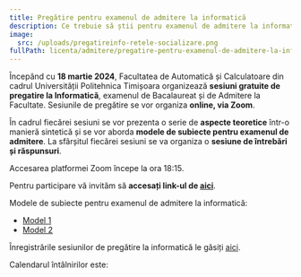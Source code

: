 ```yaml
---
title: Pregătire pentru examenul de admitere la informatică
description: Ce trebuie să știi pentru examenul de admitere la informatică.
image:
  src: /uploads/pregatireinfo-retele-socializare.png
fullPath: licenta/admitere/pregatire-pentru-examenul-de-admitere-la-informatica
---
```

Începând cu **18 martie 2024**, Facultatea de Automatică și Calculatoare din cadrul Universității Politehnica Timișoara organizează **sesiuni gratuite de pregatire la Informatică**, examenul de Bacalaureat și de Admitere la Facultate. Sesiunile de pregătire se vor organiza **online, via Zoom**.

În cadrul fiecărei sesiuni se vor prezenta o serie de **aspecte teoretice** într-o manieră sintetică și se vor aborda **modele de subiecte pentru examenul de admitere**. La sfârșitul fiecărei sesiuni se va organiza o **sesiune de întrebări și răspunsuri**.

Accesarea platformei Zoom începe la ora 18:15.

Pentru participare vă invităm să **accesați link-ul de [aici](https://upt-ro.zoom.us/j/91880578707?pwd=OTFrUU9ZVE9uUmI4c3F2Ylh2eEhUdz09)**.

Modele de subiecte pentru examenul de admitere la informatică: 

* [Model 1](https://admitere.ac.upt.ro/uploads/model-subiect-informatica-ac.pdf)
* [Model 2](https://admitere.ac.upt.ro/uploads/upt-admitere2024-model2.pdf)

Înregistrările sesiunilor de pregătire la informatică le găsiți [aici](https://www.youtube.com/watch?v=bUVpkto3V7M&list=PLVnzOXfytm7OnTNKemm7AxhA-0nLQzR2y).

Calendarul întâlnirilor este:

<Timeline slug="sesiuni-de-pregătire-online-la-informatică"></Timeline>